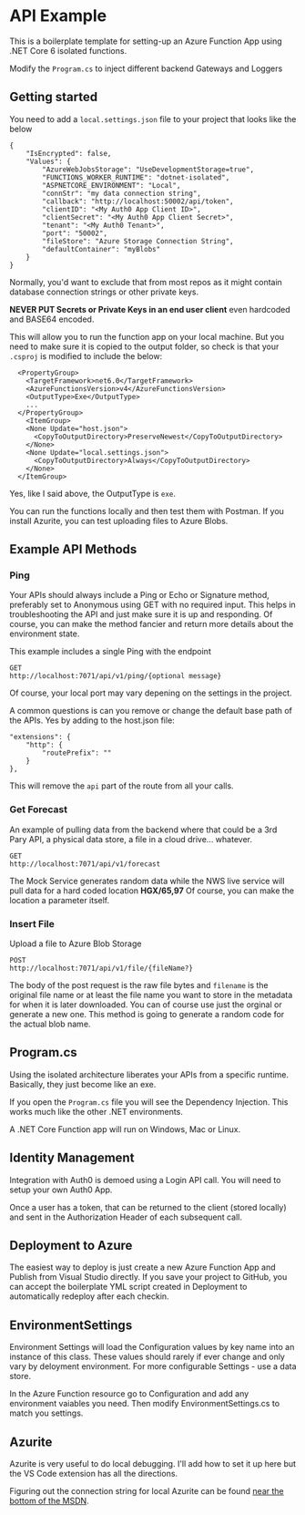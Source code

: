# API Example

This is a boilerplate template for setting-up an Azure Function App using .NET Core 6 isolated functions.

Modify the `Program.cs` to inject different backend Gateways and Loggers

## Getting started

You need to add a `local.settings.json` file to your project that looks like the below

```
{
    "IsEncrypted": false,
    "Values": {
        "AzureWebJobsStorage": "UseDevelopmentStorage=true",
        "FUNCTIONS_WORKER_RUNTIME": "dotnet-isolated",
        "ASPNETCORE_ENVIRONMENT": "Local",
        "connStr": "my data connection string",
        "callback": "http://localhost:50002/api/token",
        "clientID": "<My Auth0 App Client ID>",
        "clientSecret": "<My Auth0 App Client Secret>",
        "tenant": "<My Auth0 Tenant>",
        "port": "50002",
        "fileStore": "Azure Storage Connection String",
        "defaultContainer": "myBlobs"
    }
}
```

Normally, you'd want to exclude that from most repos as it might contain database connection strings or other private keys.

**NEVER PUT Secrets or Private Keys in an end user client** even hardcoded and BASE64 encoded.

This will allow you to run the function app on your local machine. But you need to make sure it is copied to the output folder, so check is that your `.csproj` is modified to include the below:

```
  <PropertyGroup>
    <TargetFramework>net6.0</TargetFramework>
    <AzureFunctionsVersion>v4</AzureFunctionsVersion>
    <OutputType>Exe</OutputType>
    ...
  </PropertyGroup>
    <ItemGroup>
    <None Update="host.json">
      <CopyToOutputDirectory>PreserveNewest</CopyToOutputDirectory>
    </None>
    <None Update="local.settings.json">
      <CopyToOutputDirectory>Always</CopyToOutputDirectory>
    </None>
  </ItemGroup>
```

Yes, like I said above, the OutputType is `exe`.

You can run the functions locally and then test them with Postman. If you install Azurite, you can test uploading files to Azure Blobs.

## Example API Methods

### Ping

Your APIs should always include a Ping or Echo or Signature method, preferably set to Anonymous using GET with no required input.
This helps in troubleshooting the API and just make sure it is up and responding.
Of course, you can make the method fancier and return more details about the environment state.

This example includes a single Ping with the endpoint
```
GET
http://localhost:7071/api/v1/ping/{optional message}
```
Of course, your local port may vary depening on the settings in the project.

A common questions is can you remove or change the default base path of the APIs. Yes by adding to the host.json file:

```
"extensions": {
    "http": {
        "routePrefix": ""
    }
},
```

This will remove the `api` part of the route from all your calls.

### Get Forecast

An example of pulling data from the backend where that could be a 3rd Pary API, a physical data store, a file in a cloud drive... whatever.

```
GET
http://localhost:7071/api/v1/forecast
```

The Mock Service generates random data while the NWS live service will pull data for a hard coded location **HGX/65,97**
Of course, you can make the location a parameter itself.

### Insert File

Upload a file to Azure Blob Storage

```
POST
http://localhost:7071/api/v1/file/{fileName?}
```

The body of the post request is the raw file bytes and `filename` is the original file name or at least the file name you want to store in the metadata for when it is later downloaded. You can of course use just the orginal or generate a new one. This method is going to generate a random code for the actual blob name.

## Program.cs

Using the isolated architecture liberates your APIs from a specific runtime. Basically, they just become like an exe.

If you open the `Program.cs` file you will see the Dependency Injection. This works much like the other .NET environments.

A .NET Core Function app will run on Windows, Mac or Linux.

## Identity Management

Integration with Auth0 is demoed using a Login API call. You will need to setup your own Auth0 App.

Once a user has a token, that can be returned to the client (stored locally) and sent in the Authorization Header of each subsequent call.

## Deployment to Azure

The easiest way to deploy is just create a new Azure Function App and Publish from Visual Studio directly. If you save your project to GitHub, you can accept the boilerplate YML script created in Deployment to automatically redeploy after each checkin.

## EnvironmentSettings

Environment Settings will load the Configuration values by key name into an instance of this class. These values should rarely if ever change and only vary by deloyment environment. For more configurable Settings - use a data store.

In the Azure Function resource go to Configuration and add any environment vaiables you need. Then modify EnvironmentSettings.cs to match you settings.

## Azurite

Azurite is very useful to do local debugging. I'll add how to set it up here but the VS Code extension has all the directions.

Figuring out the connection string for local Azurite can be found [near the bottom of the MSDN](https://learn.microsoft.com/en-us/azure/storage/common/storage-use-azurite?tabs=visual-studio).